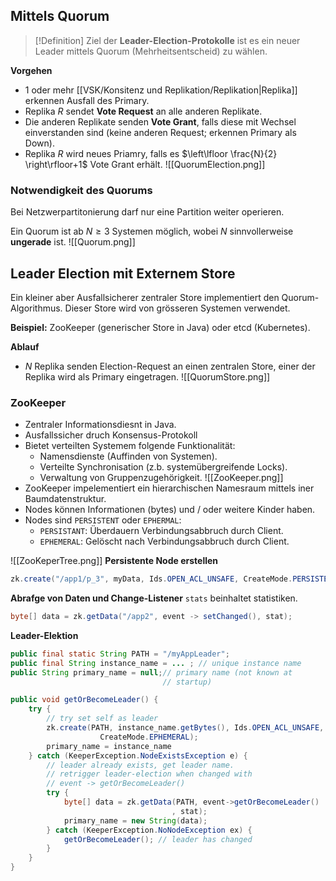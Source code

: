 ## Mittels Quorum

>[!Definition]
>Ziel der **Leader-Election-Protokolle** ist es ein neuer Leader mittels Quorum (Mehrheitsentscheid) zu wählen.

**Vorgehen**
- 1 oder mehr [[VSK/Konsitenz und Replikation/Replikation|Replika]] erkennen Ausfall des Primary.
- Replika $R$ sendet **Vote Request** an alle anderen Replikate.
- Die anderen Replikate senden **Vote Grant**, falls diese mit Wechsel einverstanden sind (keine anderen Request; erkennen Primary als Down).
- Replika $R$ wird neues Priamry, falls es $\left\lfloor  \frac{N}{2}  \right\rfloor+1$ Vote Grant erhält.
![[QuorumElection.png]]

### Notwendigkeit des Quorums
Bei Netzwerpartitonierung darf nur eine Partition weiter operieren.

Ein Quorum ist ab $N\geq 3$ Systemen möglich, wobei $N$ sinnvollerweise **ungerade** ist.
![[Quorum.png]]

## Leader Election mit Externem Store
Ein kleiner aber Ausfallsicherer zentraler Store implementiert den Quorum-Algorithmus. Dieser Store wird von grösseren Systemen verwendet.

**Beispiel:** ZooKeeper (generischer Store in Java) oder etcd (Kubernetes).


**Ablauf**
- $N$ Replika senden Election-Request an einen zentralen Store, einer der Replika wird als Primary eingetragen.
![[QuorumStore.png]]

### ZooKeeper
- Zentraler Informationsdiesnt in Java.
- Ausfallssicher druch Konsensus-Protokoll
- Bietet verteilten Systemem folgende Funktionalität:
	- Namensdienste (Auffinden von Systemen).
	- Verteilte Synchronisation (z.b. systemübergreifende Locks).
	- Verwaltung von Gruppenzugehörigkeit.
![[ZooKeeper.png]]
- ZooKeeper impelementiert ein hierarchischen Namesraum mittels iner Baumdatenstruktur.
- Nodes können Informationen (bytes) und / oder weitere Kinder haben.
- Nodes sind `PERSISTENT` oder `EPHERMAL`:
	- `PERSISTANT`: Überdauern Verbindungsabbruch  durch Client.
	- `EPHEMERAL`: Gelöscht nach Verbindungsabbruch durch Client.

![[ZooKeperTree.png]]
**Persistente Node erstellen**
```java
zk.create("/app1/p_3", myData, Ids.OPEN_ACL_UNSAFE, CreateMode.PERSISTENT);
```
**Abrafge von Daten und Change-Listener**
`stats` beinhaltet statistiken.
```java
byte[] data = zk.getData("/app2", event -> setChanged(), stat);
```


**Leader-Elektion**
```java
public final static String PATH = "/myAppLeader";
public final String instance_name = ... ; // unique instance name
public String primary_name = null;// primary name (not known at 
								  // startup)

public void getOrBecomeLeader() {
	try {
		// try set self as leader
		zk.create(PATH, instance_name.getBytes(), Ids.OPEN_ACL_UNSAFE,
					CreateMode.EPHEMERAL);
		primary_name = instance_name
	} catch (KeeperException.NodeExistsException e) {
		// leader already exists, get leader name.
		// retrigger leader-election when changed with 
		// event -> getOrBecomeLeader()
		try {
			byte[] data = zk.getData(PATH, event->getOrBecomeLeader()
									, stat);
			primary_name = new String(data);
		} catch (KeeperException.NoNodeException ex) {
			getOrBecomeLeader(); // leader has changed
		}
	}
}
```